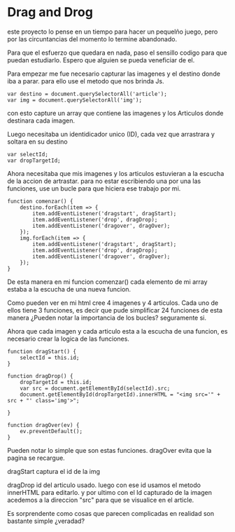 # Drag and Drog

este proyecto lo pense en un tiempo para hacer un pequelño juego, pero por las circuntancias del momento lo termine abandonado.

Para que el esfuerzo que quedara en nada, paso el sensillo codigo para que puedan estudiarlo. Espero que alguien se pueda veneficiar de el.

Para empezar me fue necesario capturar las imagenes y el destino donde iba a parar. para ello use el metodo que nos brinda Js. 

    var destino = document.querySelectorAll('article');
    var img = document.querySelectorAll('img');

con esto capture un array que contiene las imagenes y los Articulos donde destinara cada imagen.

Luego necesitaba un identidicador unico (ID), cada vez que arrastrara y soltara en su destino

    var selectId;
    var dropTargetId;

Ahora necesitaba que mis imagenes y los articulos estuvieran a la escucha de la accion de artrastar. para no estar escribiendo una por una las funciones, use un bucle para que hiciera ese trabajo por mi.

    function comenzar() {
        destino.forEach(item => {
            item.addEventListener('dragstart', dragStart);
            item.addEventListener('drop', dragDrop);
            item.addEventListener('dragover', dragOver);
        });
        img.forEach(item => {
            item.addEventListener('dragstart', dragStart);
            item.addEventListener('drop', dragDrop);
            item.addEventListener('dragover', dragOver);
        });
    }

De esta manera en mi funcion comenzar() cada elemento de mi array estaba a la escucha de una nueva funcion.

Como pueden ver en mi html cree 4 imagenes y 4 articulos. Cada uno de ellos tiene 3 funciones, es decir que pude simplificar 24 funciones de esta manera ¿Pueden notar la importancia de los bucles? seguramente si.

Ahora que cada imagen y cada articulo esta a la escucha de una funcion, es necesario crear la logica de las funciones.

    function dragStart() {
        selectId = this.id;
    }

    function dragDrop() {
        dropTargetId = this.id;
        var src = document.getElementById(selectId).src;
        document.getElementById(dropTargetId).innerHTML = "<img src='" + src + "' class='img'>";

    }

    function dragOver(ev) {
        ev.preventDefault();
    }

Pueden notar lo simple que son estas funciones. dragOver evita que la pagina se recargue.

dragStart captura el id de la img

dragDrop id del articulo usado. luego con ese id usamos el metodo innerHTML para editarlo. y por ultimo con el Id capturado de la imagen acedemos a la direccion "src" para que se visualice en el article.

Es sorprendente como cosas que parecen complicadas en realidad son bastante simple ¿veradad?